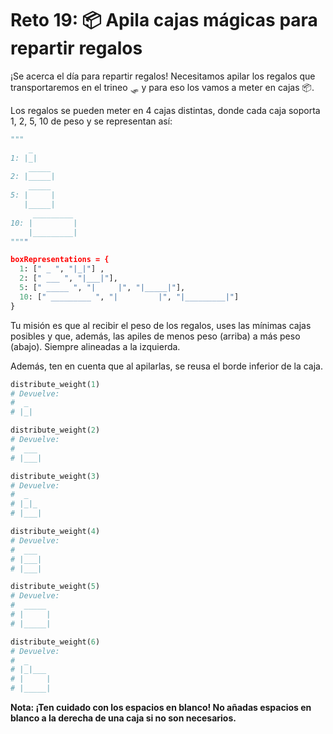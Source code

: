 # Reto 19: 📦 Apila cajas mágicas para repartir regalos

¡Se acerca el día para repartir regalos! Necesitamos apilar los regalos que transportaremos en el trineo 🛷 y para eso los vamos a meter en cajas 📦.

Los regalos se pueden meter en 4 cajas distintas, donde cada caja soporta 1, 2, 5, 10 de peso y se representan así:

```python
"""
    _
1: |_|
    _____
2: |_____|
    _____
5: |     |
   |_____|
     _________
10: |         |
    |_________|
""""

boxRepresentations = {
  1: [" _ ", "|_|"] ,
  2: [" ___ ", "|___|"],
  5: [" _____ ", "|     |", "|_____|"],
  10: [" _________ ", "|         |", "|_________|"]
}
```

Tu misión es que al recibir el peso de los regalos, uses las mínimas cajas posibles y que, además, las apiles de menos peso (arriba) a más peso (abajo). Siempre alineadas a la izquierda.

Además, ten en cuenta que al apilarlas, se reusa el borde inferior de la caja.

```python
distribute_weight(1)
# Devuelve:
#  _
# |_|

distribute_weight(2)
# Devuelve:
#  ___
# |___|

distribute_weight(3)
# Devuelve:
#  _
# |_|_
# |___|

distribute_weight(4)
# Devuelve:
#  ___
# |___|
# |___|

distribute_weight(5)
# Devuelve:
#  _____
# |     |
# |_____|

distribute_weight(6)
# Devuelve:
#  _
# |_|___
# |     |
# |_____|
```
**Nota: ¡Ten cuidado con los espacios en blanco! No añadas espacios en blanco a la derecha de una caja si no son necesarios.**
